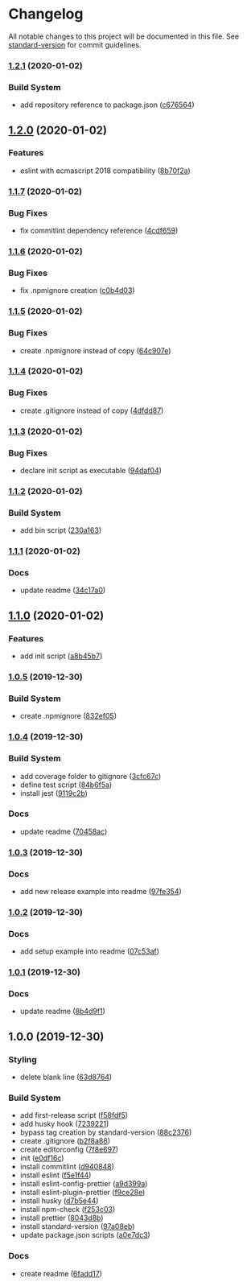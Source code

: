 # Changelog

All notable changes to this project will be documented in this file. See [standard-version](https://github.com/conventional-changelog/standard-version) for commit guidelines.

### [1.2.1](https://github.com/camillinif/nodejs-project-boilerplate/compare/v1.2.0...v1.2.1) (2020-01-02)


### Build System

* add repository reference to package.json ([c676564](https://github.com/camillinif/nodejs-project-boilerplate/commit/c67656494db417ad8cf53b855f91f30861658a4a))

## [1.2.0](https://github.com/camillinif/nodejs-project-boilerplate/compare/v1.1.7...v1.2.0) (2020-01-02)


### Features

* eslint with ecmascript 2018 compatibility ([8b70f2a](https://github.com/camillinif/nodejs-project-boilerplate/commit/8b70f2afac86c045833c3c78449e780b8324f627))

### [1.1.7](https://github.com/camillinif/nodejs-project-boilerplate/compare/v1.1.6...v1.1.7) (2020-01-02)


### Bug Fixes

* fix commitlint dependency reference ([4cdf659](https://github.com/camillinif/nodejs-project-boilerplate/commit/4cdf6598d958fb56b03aadb9a7f3ad23c17d4be6))

### [1.1.6](https://github.com/camillinif/nodejs-project-boilerplate/compare/v1.1.5...v1.1.6) (2020-01-02)


### Bug Fixes

* fix .npmignore creation ([c0b4d03](https://github.com/camillinif/nodejs-project-boilerplate/commit/c0b4d0398d878c54f5ab22e884e204938c221df8))

### [1.1.5](https://github.com/camillinif/nodejs-project-boilerplate/compare/v1.1.4...v1.1.5) (2020-01-02)


### Bug Fixes

* create .npmignore instead of copy ([64c907e](https://github.com/camillinif/nodejs-project-boilerplate/commit/64c907e551bcbf9890c2796cb3b52d8e68e0acdb))

### [1.1.4](https://github.com/camillinif/nodejs-project-boilerplate/compare/v1.1.3...v1.1.4) (2020-01-02)


### Bug Fixes

* create .gitignore instead of copy ([4dfdd87](https://github.com/camillinif/nodejs-project-boilerplate/commit/4dfdd8792ad40186d082ac1e43b8e42050219f24))

### [1.1.3](https://github.com/camillinif/nodejs-project-boilerplate/compare/v1.1.2...v1.1.3) (2020-01-02)


### Bug Fixes

* declare init script as executable ([94daf04](https://github.com/camillinif/nodejs-project-boilerplate/commit/94daf04dfd15397208fd3d9ed852f63e4b8b99f3))

### [1.1.2](https://github.com/camillinif/nodejs-project-boilerplate/compare/v1.1.1...v1.1.2) (2020-01-02)


### Build System

* add bin script ([230a163](https://github.com/camillinif/nodejs-project-boilerplate/commit/230a163126412112b6711af2547167245ac08480))

### [1.1.1](https://github.com/camillinif/nodejs-project-boilerplate/compare/v1.1.0...v1.1.1) (2020-01-02)


### Docs

* update readme ([34c17a0](https://github.com/camillinif/nodejs-project-boilerplate/commit/34c17a0aeaf9ae5d2ddc7ff836cef95ec2610391))

## [1.1.0](https://github.com/camillinif/nodejs-project-boilerplate/compare/v1.0.5...v1.1.0) (2020-01-02)


### Features

* add init script ([a8b45b7](https://github.com/camillinif/nodejs-project-boilerplate/commit/a8b45b73bf4002a451fdb1d717a6bbb8a097562f))

### [1.0.5](https://github.com/camillinif/nodejs-project-boilerplate/compare/v1.0.4...v1.0.5) (2019-12-30)


### Build System

* create .npmignore ([832ef05](https://github.com/camillinif/nodejs-project-boilerplate/commit/832ef0525506f3e31b2e5271f31710cdf5969d12))

### [1.0.4](https://github.com/camillinif/nodejs-project-boilerplate/compare/v1.0.3...v1.0.4) (2019-12-30)


### Build System

* add coverage folder to gitignore ([3cfc67c](https://github.com/camillinif/nodejs-project-boilerplate/commit/3cfc67c3da0f4eba431a15cff831baa327ec1261))
* define test script ([84b6f5a](https://github.com/camillinif/nodejs-project-boilerplate/commit/84b6f5a7fde00594412cd5745bc41f685704d3f8))
* install jest ([9119c2b](https://github.com/camillinif/nodejs-project-boilerplate/commit/9119c2bc9d33566fb39dfda5a79fe3071bc8d86a))


### Docs

* update readme ([70458ac](https://github.com/camillinif/nodejs-project-boilerplate/commit/70458ac8a46dc3cdfcda5034b774461629d21412))

### [1.0.3](https://github.com/camillinif/nodejs-project-boilerplate/compare/v1.0.2...v1.0.3) (2019-12-30)


### Docs

* add new release example into readme ([97fe354](https://github.com/camillinif/nodejs-project-boilerplate/commit/97fe354bac1f4f021b2a49ee069455da5458d0e4))

### [1.0.2](https://github.com/camillinif/nodejs-project-boilerplate/compare/v1.0.1...v1.0.2) (2019-12-30)


### Docs

* add setup example into readme ([07c53af](https://github.com/camillinif/nodejs-project-boilerplate/commit/07c53af017bee7e086939e99c8d7b6d26c33df81))

### [1.0.1](https://github.com/camillinif/nodejs-project-boilerplate/compare/v1.0.0...v1.0.1) (2019-12-30)


### Docs

* update readme ([8b4d9f1](https://github.com/camillinif/nodejs-project-boilerplate/commit/8b4d9f19da1eea0478d816ff6ef4fd9587ee8f1a))

## 1.0.0 (2019-12-30)


### Styling

* delete blank line ([63d8764](https://github.com/camillinif/nodejs-project-boilerplate/commit/63d87641199d284fdb1abd7e1026b570434d0a89))


### Build System

* add first-release script ([f58fdf5](https://github.com/camillinif/nodejs-project-boilerplate/commit/f58fdf5867f1e801455743f7719125c64e306d93))
* add husky hook ([7239221](https://github.com/camillinif/nodejs-project-boilerplate/commit/7239221f09bf5376a9f2ce807c846e1d45ccc8d1))
* bypass tag creation by standard-version ([88c2376](https://github.com/camillinif/nodejs-project-boilerplate/commit/88c23764ca54bfec400405f81cb3dffac66e29aa))
* create .gitignore ([b2f8a88](https://github.com/camillinif/nodejs-project-boilerplate/commit/b2f8a883c33c86635b49c9550e245abe95719e90))
* create editorconfig ([7f8e697](https://github.com/camillinif/nodejs-project-boilerplate/commit/7f8e697a789ccde229f2969da3014ae95b4eb8b0))
* init ([e0df16c](https://github.com/camillinif/nodejs-project-boilerplate/commit/e0df16c08e6e5d9964885ab8b12f43692b19bcf5))
* install commitlint ([d940848](https://github.com/camillinif/nodejs-project-boilerplate/commit/d9408485bb34c1bf6644cc0b8796b34d7b3b4ab2))
* install eslint ([f5e1f44](https://github.com/camillinif/nodejs-project-boilerplate/commit/f5e1f44c405f37dd3d8d44ebcb6ce53264aed4e3))
* install eslint-config-prettier ([a9d399a](https://github.com/camillinif/nodejs-project-boilerplate/commit/a9d399a83f68b0f8902f2a1140f7668259b7726f))
* install eslint-plugin-prettier ([f9ce28e](https://github.com/camillinif/nodejs-project-boilerplate/commit/f9ce28eb5fe476ca6b382dc0978fdaef19928aa6))
* install husky ([d7b5e44](https://github.com/camillinif/nodejs-project-boilerplate/commit/d7b5e44019a2b526cc45203782f920898236f4c5))
* install npm-check ([f253c03](https://github.com/camillinif/nodejs-project-boilerplate/commit/f253c038edc49dccf8c36230a280d6a76a06c480))
* install prettier ([8043d8b](https://github.com/camillinif/nodejs-project-boilerplate/commit/8043d8b3eb0c014d754b91c92947db680960711b))
* install standard-version ([97a08eb](https://github.com/camillinif/nodejs-project-boilerplate/commit/97a08ebd3c6336e0f61b9bd412b2aad87e91a52e))
* update package.json scripts ([a0e7dc3](https://github.com/camillinif/nodejs-project-boilerplate/commit/a0e7dc3462ae9e059ab989b87bcf769873ab137d))


### Docs

* create readme ([6fadd17](https://github.com/camillinif/nodejs-project-boilerplate/commit/6fadd17a56ecf5147dd695af1673df33e8c86363))

